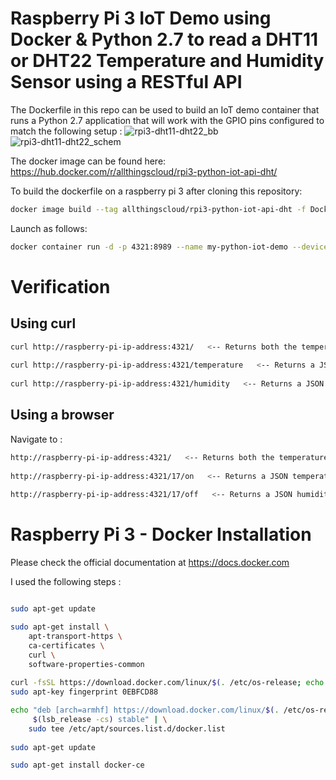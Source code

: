 # Raspberry Pi 3 IoT Demo using Docker &amp; Python 2.7 to read a DHT11 or DHT22 Temperature and Humidity Sensor using a RESTful API

The Dockerfile in this repo can be used to build an IoT demo container that runs a Python 2.7 application that will work with the GPIO pins configured to match the following setup :
![rpi3-dht11-dht22_bb](https://user-images.githubusercontent.com/9472095/37230251-ac0e8fba-23de-11e8-903f-b1987650cd0d.jpg)
![rpi3-dht11-dht22_schem](https://user-images.githubusercontent.com/9472095/37230255-afadce42-23de-11e8-841a-7d16a8be0285.jpg)


The docker image can be found here: https://hub.docker.com/r/allthingscloud/rpi3-python-iot-api-dht/


To build the dockerfile on a raspberry pi 3 after cloning this repository: 
```bash
docker image build --tag allthingscloud/rpi3-python-iot-api-dht -f Dockerfile . 
```

Launch as follows:
```bash
docker container run -d -p 4321:8989 --name my-python-iot-demo --device /dev/gpiomem allthingscloud/rpi3-python-iot-api-dht
```
# Verification
## Using curl
```bash
curl http://raspberry-pi-ip-address:4321/   <-- Returns both the temperature and the humidity readings in JSON format
						  
curl http://raspberry-pi-ip-address:4321/temperature   <-- Returns a JSON temperature response
						       
curl http://raspberry-pi-ip-address:4321/humidity   <-- Returns a JSON humidity response
```
							
							
## Using a browser
Navigate to :
```bash
http://raspberry-pi-ip-address:4321/   <-- Returns both the temperature and the humidity readings in JSON format
					     
http://raspberry-pi-ip-address:4321/17/on   <-- Returns a JSON temperature response
						  
http://raspberry-pi-ip-address:4321/17/off   <-- Returns a JSON humidity response
```


# Raspberry Pi 3 - Docker Installation
Please check the official documentation at https://docs.docker.com

I used the following steps :

```bash

sudo apt-get update

sudo apt-get install \
    apt-transport-https \
    ca-certificates \
    curl \
    software-properties-common
	
curl -fsSL https://download.docker.com/linux/$(. /etc/os-release; echo "$ID")/gpg | sudo apt-key add -
sudo apt-key fingerprint 0EBFCD88

echo "deb [arch=armhf] https://download.docker.com/linux/$(. /etc/os-release; echo "$ID") \
     $(lsb_release -cs) stable" | \
    sudo tee /etc/apt/sources.list.d/docker.list   
   
sudo apt-get update

sudo apt-get install docker-ce

```

